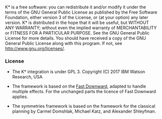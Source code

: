 K\* is a free software: you can redistribute it and/or modify it under the terms of the GNU General Public License as published by the Free Software Foundation, either version 3 of the License, or (at your option) any later version.
K* is distributed in the hope that it will be useful, but WITHOUT ANY WARRANTY; without even the implied warranty of MERCHANTABILITY or FITNESS FOR A PARTICULAR PURPOSE. See the GNU General Public License for more details.
You should have received a copy of the GNU General Public License along with 
this program. If not, see http://www.gnu.org/licenses/.

### License ###
* The K* integration is under GPL 3. Copyright (C) 2017 IBM Watson Research, USA

* The framework is based on the [Fast Downward](http://www.fast-downward.org/), adapted to handle multiple effects. For the unchanged parts the licence of Fast Downward applies.

* The symmetries framework is based on the framework for the classical planning by Carmel Domshlak, Michael Katz, and Alexander Shleyfman.


